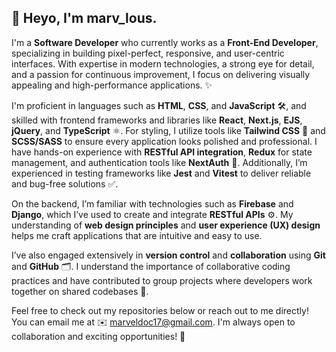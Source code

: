 👋 Heyo, I'm marv_lous.  
---

I'm a **Software Developer** who currently works as a **Front-End Developer**, specializing in building pixel-perfect, responsive, and user-centric interfaces. With expertise in modern technologies, a strong eye for detail, and a passion for continuous improvement, I focus on delivering visually appealing and high-performance applications. ✨  

I'm proficient in languages such as **HTML**, **CSS**, and **JavaScript** 🛠️, and skilled with frontend frameworks and libraries like **React**, **Next.js**, **EJS**, **jQuery**, and **TypeScript** ⚛️. For styling, I utilize tools like **Tailwind CSS** 🎨 and **SCSS/SASS** to ensure every application looks polished and professional. I have hands-on experience with **RESTful API integration**, **Redux** for state management, and authentication tools like **NextAuth** 🔐. Additionally, I’m experienced in testing frameworks like **Jest** and **Vitest** to deliver reliable and bug-free solutions ✅.  

On the backend, I’m familiar with technologies such as **Firebase** and **Django**, which I’ve used to create and integrate **RESTful APIs** ⚙️. My understanding of **web design principles** and **user experience (UX) design** helps me craft applications that are intuitive and easy to use.  

I’ve also engaged extensively in **version control** and **collaboration** using **Git** and **GitHub** 🗂️. I understand the importance of collaborative coding practices and have contributed to group projects where developers work together on shared codebases 🤝.  

Feel free to check out my repositories below or reach out to me directly! You can email me at ✉️ [marveldoc17@gmail.com](mailto:marveldoc17@gmail.com). I'm always open to collaboration and exciting opportunities! 🚀  
